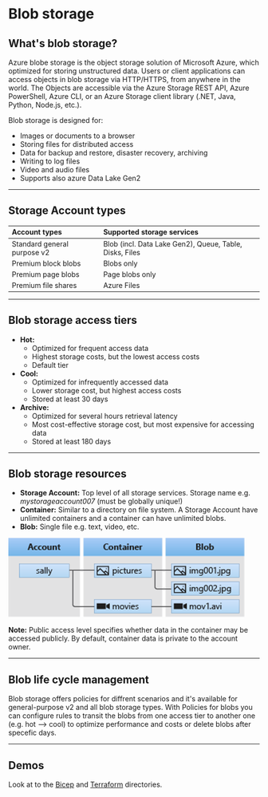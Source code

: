 # Blob storage

## What's blob storage?
Azure blobe storage is the object storage solution of Microsoft Azure, which optimized for storing unstructured data. Users or client applications can access objects in blob storage via HTTP/HTTPS, from anywhere in the world. The Objects are accessible via the Azure Storage REST API, Azure PowerShell, Azure CLI, or an Azure Storage client library (.NET, Java, Python, Node.js, etc.).

Blob storage is designed for:
- Images or documents to a browser
- Storing files for distributed access
- Data for backup and restore, disaster recovery, archiving
- Writing to log files
- Video and audio files
- Supports also azure Data Lake Gen2

---

## Storage Account types
|    Account types            |      Supported storage services                         |
|           :---              |     :---                                                |
| Standard general purpose v2 | Blob (incl. Data Lake Gen2), Queue, Table, Disks, Files |
| Premium block blobs         | Blobs only                                              |
| Premium page blobs          | Page blobs only                                         |
| Premium file shares         | Azure Files                                             |

---

## Blob storage access tiers
- **Hot:**
  - Optimized for frequent access data
  - Highest storage costs, but the lowest access costs
  - Default tier
- **Cool:**
  - Optimized for infrequently accessed data
  - Lower storage cost, but highest access costs
  - Stored at least 30 days
- **Archive:**
  - Optimized for several hours retrieval latency
  - Most cost-effective storage cost, but most expensive for accessing data
  - Stored at least 180 days

---

## Blob storage resources
- **Storage Account:** Top level of all storage services. Storage  name e.g. _mystorageaccount007_ (must be globally unique!)
- **Container:** Similar to a directory on file system. A Storage Account have unlimited containers and a container can have unlimited blobs.
- **Blob:** Single file e.g. text, video, etc.

![Blob storage resources](00_images/blob-resources.png)

**Note:** Public access level specifies whether data in the container may be accessed publicly. By default, container data is private to the account owner.

---

## Blob life cycle management
Blob storage offers policies for diffrent scenarios and it's available for general-purpose v2 and all blob storage types.
With Policies for blobs you can configure rules to transit the blobs from one access tier to another one (e.g. hot --> cool) to optimize performance and costs or delete blobs after specefic days.

---

## Demos
Look at to the [Bicep](Bicep/) and [Terraform](Terraform/) directories.


